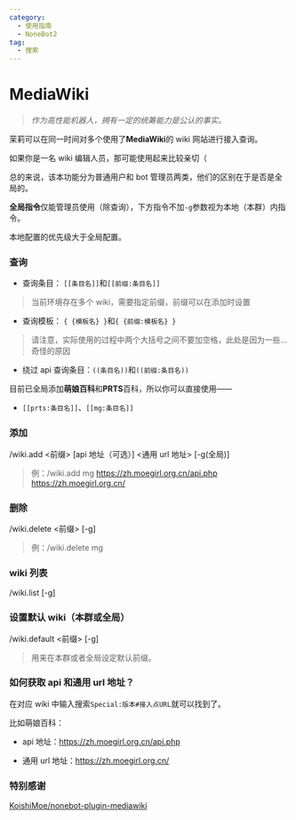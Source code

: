 ```yaml
---
category:
  - 使用指南
  - NoneBot2
tag:
  - 搜索
---
```


# MediaWiki

> _作为高性能机器人，拥有一定的统筹能力是公认的事实。_

茉莉可以在同一时间对多个使用了**MediaWiki**的 wiki 网站进行接入查询。

如果你是一名 wiki 编辑人员，那可能使用起来比较亲切（

总的来说，该本功能分为普通用户和 bot 管理员两类，他们的区别在于是否是全局的。

**全局指令**仅能管理员使用（除查询），下方指令不加`-g`参数视为本地（本群）内指令。

本地配置的优先级大于全局配置。

### 查询

- 查询条目： `[[条目名]]`和`[[前缀:条目名]]`

> 当前环境存在多个 wiki，需要指定前缀，前缀可以在添加时设置

- 查询模板： `{ {模板名} }`和`{ {前缀:模板名} }`

> 请注意，实际使用的过程中两个大括号之间不要加空格，此处是因为一些...奇怪的原因

- 绕过 api 查询条目：`((条目名))`和`((前缀:条目名))`

目前已全局添加**萌娘百科**和**PRTS**百科，所以你可以直接使用——

- `[[prts:条目名]]`、`[[mg:条目名]]`

### 添加

/wiki.add <前缀> [api 地址（可选）] <通用 url 地址> [-g(全局)]

> 例：/wiki.add mg https://zh.moegirl.org.cn/api.php https://zh.moegirl.org.cn/

### 删除

/wiki.delete <前缀> [-g]

> 例：/wiki.delete mg

### wiki 列表

/wiki.list [-g]

### 设置默认 wiki（本群或全局）

/wiki.default <前缀> [-g]

> 用来在本群或者全局设定默认前缀。

### 如何获取 api 和通用 url 地址？

在对应 wiki 中输入搜索`Special:版本#接入点URL`就可以找到了。

比如萌娘百科：

- api 地址：https://zh.moegirl.org.cn/api.php

- 通用 url 地址：https://zh.moegirl.org.cn/

### 特别感谢

[KoishiMoe/nonebot-plugin-mediawiki](https://github.com/KoishiMoe/nonebot-plugin-mediawiki)
